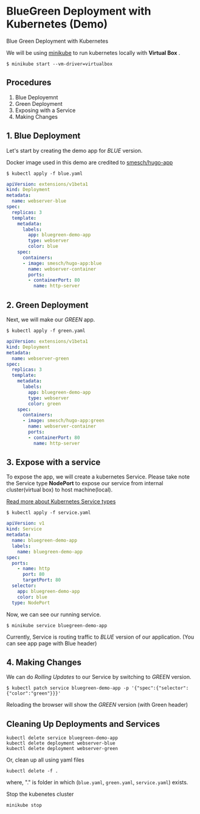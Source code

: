 # BlueGreen Deployment with Kubernetes (Demo)
Blue Green Deployment with Kubernetes

We will be using [minikube](https://kubernetes.io/docs/tutorials/stateless-application/hello-minikube/) to run kubernetes locally with **Virtual Box** .

```$ minikube start --vm-driver=virtualbox```

## Procedures
1. Blue Deployemnt
1. Green Deployment
1. Exposing with a Service
1. Making Changes

## 1. Blue Deployment

Let's start by creating the demo app for *BLUE* version.

Docker image used in this demo are credited to [smesch/hugo-app](https://hub.docker.com/r/smesch/hugo-app/tags/)

```$ kubectl apply -f blue.yaml```

```yaml
apiVersion: extensions/v1beta1
kind: Deployment
metadata:
  name: webserver-blue
spec:
  replicas: 3
  template:
    metadata:
      labels:
        app: bluegreen-demo-app
        type: webserver
        color: blue
    spec:
      containers:
      - image: smesch/hugo-app:blue
        name: webserver-container
        ports:
        - containerPort: 80
          name: http-server
```

## 2. Green Deployment

Next, we will make our *GREEN* app.

```$ kubectl apply -f green.yaml```

```yaml
apiVersion: extensions/v1beta1
kind: Deployment
metadata:
  name: webserver-green
spec:
  replicas: 3
  template:
    metadata:
      labels:
        app: bluegreen-demo-app
        type: webserver
        color: green
    spec:
      containers:
      - image: smesch/hugo-app:green
        name: webserver-container
        ports:
        - containerPort: 80
          name: http-server
```

## 3. Expose with a service

To expose the app, we will create a kubernetes Service.
Please take note the Service type **NodePort** to expose our service from internal cluster(virtual box) to host machine(local). 

[Read more about Kubernetes Service types](https://kubernetes.io/docs/concepts/services-networking/service/#publishing-services---service-types)

```$ kubectl apply -f service.yaml```

```yaml
apiVersion: v1
kind: Service
metadata: 
  name: bluegreen-demo-app
  labels: 
    name: bluegreen-demo-app
spec:
  ports:
    - name: http
      port: 80
      targetPort: 80
  selector: 
    app: bluegreen-demo-app
    color: blue
  type: NodePort
```

Now, we can see our running service.

```$ minikube service bluegreen-demo-app```

Currently, Service is routing traffic to *BLUE* version of our application. (You can see app page with Blue header)

## 4. Making Changes

We can do *Rolling Updates* to our Service by switching to *GREEN* version.

```$ kubectl patch service bluegreen-demo-app -p '{"spec":{"selector":{"color":"green"}}}' ```

Reloading the browser will show the *GREEN* version (with Green header)

## Cleaning Up Deployments and Services

```
kubectl delete service bluegreen-demo-app
kubectl delete deployment webserver-blue
kubectl delete deployment webserver-green
```

Or, clean up all using yaml files 

```kubectl delete -f .```

where, "." is folder in which (`blue.yaml`, `green.yaml`, `service.yaml`) exists.

Stop the kubenetes cluster

```minikube stop```

